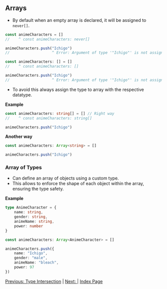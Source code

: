 ## **Arrays**

- By default when an empty array is declared, it will be assigned to `never[]`.

```ts
const animeCharacters = []
//    ^ const animeCharacters: never[]

animeCharacters.push("Ichigo")
//                   ^ Error: Argument of type '"Ichigo"' is not assignable to parameter of type 'never'.
```

```ts
const animeCharacters: [] = []
//    ^ const animeCharacters: []

animeCharacters.push("Ichigo")
//                   ^ Error: Argument of type '"Ichigo"' is not assignable to parameter of type 'never'.
```

- To avoid this always assign the type to array with the respective datatype.

**Example**

```ts
const animeCharacters: string[] = [] // Right way
//    ^ const animeCharacters: string[]

animeCharacters.push("Ichigo")
```

**Another way**
```ts
const animeCharacters: Array<string> = []

animeCharacters.push("Ichigo")
```

### Array of Types

- Can define an array of objects using a custom type.
- This  allows to enforce the shape of each object within the array, ensuring the type safety.

**Example**

```ts
type AnimeCharacter = {
    name: string,
    gender: string,
    animeName: string,
    power: number
}

const animeCharacters: Array<AnimeCharacter> = []

animeCharacters.push({
    name: "Ichigo",
    gender: "male",
    animeName: "bleach",
    power: 97
})
```

[Previous: Type Intersection](/docs/%2310_Type_Intersection) | [Next: ]() | [Index Page](/README.md)